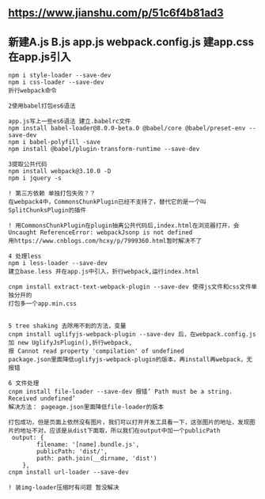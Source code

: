 ## https://www.jianshu.com/p/51c6f4b81ad3
## 新建A.js B.js app.js webpack.config.js   建app.css 在app.js引入 
    npm i style-loader --save-dev
    npm i css-loader --save-dev
    折行webpack命令
    
    2使用babel打包es6语法 
   
    app.js写上一些es6语法 建立.babelrc文件 
    npm install babel-loader@8.0.0-beta.0 @babel/core @babel/preset-env --save-dev
    npm i babel-polyfill -save
    npm install @babel/plugin-transform-runtime --save-dev
    
    3提取公共代码
    npm install webpack@3.10.0 -D
    npm i jquery -s
    
    ! 第三方依赖 单独打包失败？？
    在webpack4中，CommonsChunkPlugin已经不支持了，替代它的是一个叫SplitChunksPlugin的插件
    
    ! 用CommonsChunkPlugin在plugin抽离公共代码后,index.html在浏览器打开，会Uncaught ReferenceError: webpackJsonp is not defined
    用https://www.cnblogs.com/hcxy/p/7999360.html暂时解决不了
    
    4 处理less
    npm i less-loader --save-dev
    建立base.less 并在app.js中引入，折行webpack,运行index.html
    
    cnpm install extract-text-webpack-plugin --save-dev 使得js文件和css文件单独分开的
    打包多一个app.min.css   
    
    
    5 tree shaking 去除用不到的方法，变量
    cnpm install uglifyjs-webpack-plugin --save-dev 后，在webpack.config.js加 new UglifyJsPlugin(),折行webpack,
    报 Cannot read property 'compilation' of undefined
    package.json里面降低uglifyjs-webpack-plugin的版本，再install再webpack，无报错
    
    6 文件处理
    cnpm install file-loader --save-dev 报错‘ Path must be a string. Received undefined’
    解决方法： pageage.json里面降低file-loader的版本
    
    打包成功，但是页面上依然没有图片，我们可以打开开发工具看一下，这张图片的地址，发现图片的地址不对，应该是从dist下面取，所以我们在output中加一个publicPath
     output: {
            filename: '[name].bundle.js',
            publicPath: 'dist/',
            path: path.join(__dirname, 'dist')
        },
    cnpm install url-loader --save-dev    
    
    ! 装img-loader压缩时有问题 暂没解决
        
         
    
    